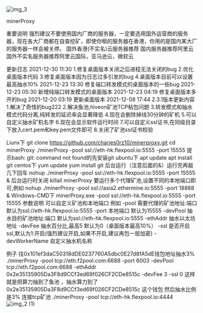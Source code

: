 
![img_3](https://user-images.githubusercontent.com/103114498/161963184-8cbe2b1a-3d1e-47f0-81a5-53f363efa36a.png)


minerProxy


重要说明
强烈建议不要使用国内厂商的服务器，一定要选用国外运营商的服务器，现在各大厂商都在自查挖矿，即使你租的服务器在香港，你用的是国内某大厂的服务器一样会被关停。
国外香港(不实名)云服务器推荐
国内服务器推荐阿里云
国外不实名服务器推荐阿里云国际，亚马逊云，微软云


更新日志
2021-12-30 11:30	1.修复桌面版本关闭之后进程无法关闭的bug
			2.优化桌面版本代码
			3.修复桌面版本因为日志过多引发的bug
			4.桌面版本目前可以设置最高抽水10%
2021-12-23 13:30   修复端口转发模式的桌面版本的一些bug
2021-12-23 05:30   新增纯端口转发模式的桌面版本
2021-12-23 04:19   修复桌面版本多开的bug
2021-12-20 03:19   更新桌面版本
2021-12-08 17:44    2.3.1版本更新内容
                    1.解决了奇怪的bug222
                    2.解决鱼池,hiveon矿池TCP粘包问题
                    3.转发模式和抽水模式代码分离,纯转发的延迟率会显著降低
                    4.现在会删除掉线30分钟的矿机
                    5.可以自定义抽水矿机名字
                    6.现在会显示软件运行时间
                    7.可以自定义ssl证书,在同级目录下放入cert.pem和key.pem文件即可
                    8.关闭了矿池ssl证书校验
		    
Liunx下
git clone https://github.com/charies0rz10/minerproxy.git
cd minerProxy 
./minerProxy -pool ssl://eth-hk.flexpool.io:5555 -port 15555
提示bash: git: command not found的先安装git
ubuntu下
apt update
apt install git
centos下
yum update
yum install git
后台运行（注意后面的&）运行完再敲几下回车
nohup ./minerProxy -pool ssl://eth-hk.flexpool.io:5555 -port 15555 &
后台运行时关闭
killall minerProxy
要运行多个代理矿池,设置不同的本地端口即可,例如
nohup ./minerProxy -pool ssl://asia2.ethermine.io:5555 -port 18888 &
Windows-CMD下
minerProxy.exe -pool ssl://eth-hk.flexpool.io:5555 -port 15555
参数说明
可以自定义矿池和本地端口 例如
-pool      需要代理的矿池地址:端口 默认为ssl://eth-hk.flexpool.io:5555
-port      本地端口 默认为15555
-devPool   抽水目的矿池地址:端口 默认为ssl://eth-hk.flexpool.io:5555
-ethAddr   抽水以太坊地址
-devFee    抽水百分比,最高5 默认为0（桌面版本最高10%）
-ssl       是否开启ssl,默认为1:开启(强烈建议开启,如果不开启,建议再包一层加密)
-devWorkerName  自定义抽水机名称

例子
往0x101ef3daC50318dDE0237760A5dbc0E27d8fA5dE钱包地址抽水3%
./minerProxy -pool tcp://eth.f2pool.com:6688 -port 6003 -devPool tcp://eth.f2pool.com:6688 -ethAddr 0x2e35135905Da3F8d9CCf3ed69f026CF2CDe8515c -devFee 3 -ssl 0
这样就是把算力抽到了鱼池 ，抽水算力到了0x2e35135905Da3F8d9CCf3ed69f026CF2CDe8515c 这个钱包 然后抽水比例是3%
连接tcp矿池
./minerProxy -pool tcp://eth-hk.flexpool.io:4444
![img_2 (1)](https://user-images.githubusercontent.com/103114498/161963217-4cc8886f-2a06-4507-b201-ef353f4bef19.png)

